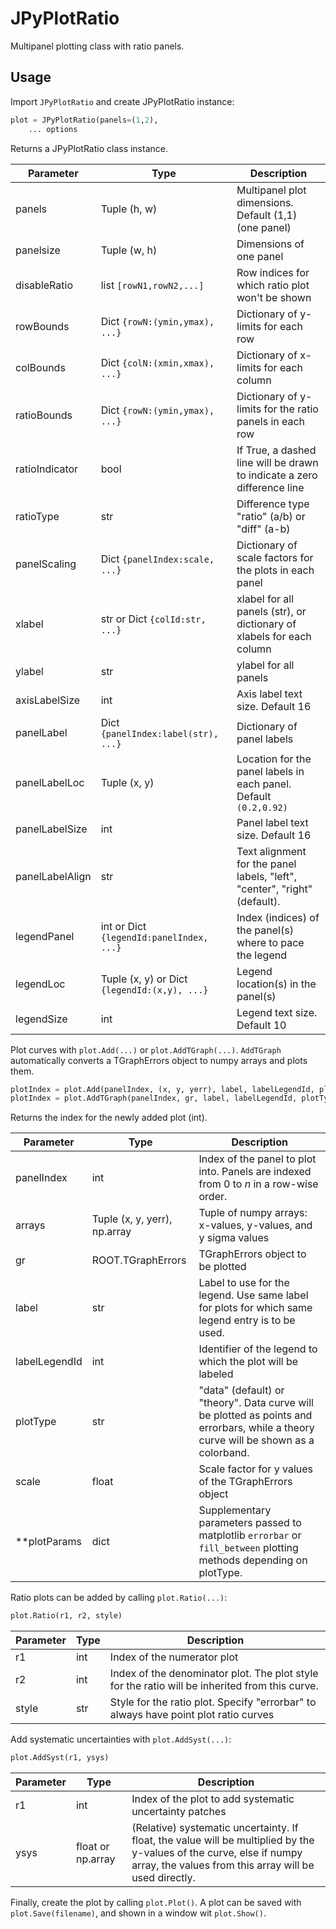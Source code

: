 # JPyPlotRatio
Multipanel plotting class with ratio panels.

## Usage
Import `JPyPlotRatio` and create JPyPlotRatio instance:

```python
plot = JPyPlotRatio(panels=(1,2),
	... options
```

Returns a JPyPlotRatio class instance.

Parameter | Type | Description
--- | --- | ---
panels | Tuple (h, w) | Multipanel plot dimensions. Default (1,1) (one panel)
panelsize | Tuple (w, h) | Dimensions of one panel
disableRatio | list `[rowN1,rowN2,...]` | Row indices for which ratio plot won't be shown 
rowBounds | Dict `{rowN:(ymin,ymax), ...}` | Dictionary of y-limits for each row
colBounds | Dict `{colN:(xmin,xmax), ...}` | Dictionary of x-limits for each column
ratioBounds | Dict `{rowN:(ymin,ymax), ...}` | Dictionary of y-limits for the ratio panels in each row
ratioIndicator | bool | If True, a dashed line will be drawn to indicate a zero difference line
ratioType | str | Difference type "ratio" (a/b) or "diff" (a-b)
panelScaling | Dict `{panelIndex:scale, ...}` | Dictionary of scale factors for the plots in each panel
xlabel | str or Dict `{colId:str, ...}` | xlabel for all panels (str), or dictionary of xlabels for each column
ylabel | str | ylabel for all panels
axisLabelSize | int | Axis label text size. Default 16
panelLabel | Dict `{panelIndex:label(str), ...}` | Dictionary of panel labels
panelLabelLoc | Tuple (x, y) | Location for the panel labels in each panel. Default `(0.2,0.92)`
panelLabelSize | int | Panel label text size. Default 16
panelLabelAlign | str | Text alignment for the panel labels, "left", "center", "right" (default).
legendPanel | int or Dict `{legendId:panelIndex, ...}` | Index (indices) of the panel(s) where to pace the legend
legendLoc | Tuple (x, y) or Dict `{legendId:(x,y), ...}` | Legend location(s) in the panel(s)
legendSize | int | Legend text size. Default 10

Plot curves with `plot.Add(...)` or `plot.AddTGraph(...)`. `AddTGraph` automatically converts a TGraphErrors object to numpy arrays and plots them.

```python
plotIndex = plot.Add(panelIndex, (x, y, yerr), label, labelLegendId, plotType, **plotParams)
plotIndex = plot.AddTGraph(panelIndex, gr, label, labelLegendId, plotType, scale, **plotParams)
```

Returns the index for the newly added plot (int).

Parameter | Type | Description
--- | --- | ---
panelIndex | int | Index of the panel to plot into. Panels are indexed from 0 to _n_ in a row-wise order.
arrays | Tuple (x, y, yerr), np.array | Tuple of numpy arrays: x-values, y-values, and y sigma values
gr | ROOT.TGraphErrors | TGraphErrors object to be plotted
label | str | Label to use for the legend. Use same label for plots for which same legend entry is to be used.
labelLegendId | int | Identifier of the legend to which the plot will be labeled
plotType | str | "data" (default) or "theory". Data curve will be plotted as points and errorbars, while a theory curve will be shown as a colorband.
scale | float | Scale factor for y values of the TGraphErrors object
**plotParams | dict | Supplementary parameters passed to matplotlib `errorbar` or `fill_between` plotting methods depending on plotType.

Ratio plots can be added by calling `plot.Ratio(...)`:

```python
plot.Ratio(r1, r2, style)
```

Parameter | Type | Description
--- | --- | ---
r1 | int | Index of the numerator plot
r2 | int | Index of the denominator plot. The plot style for the ratio will be inherited from this curve.
style | str | Style for the ratio plot. Specify "errorbar" to always have point plot ratio curves

Add systematic uncertainties with `plot.AddSyst(...)`:

```python
plot.AddSyst(r1, ysys)
```

Parameter | Type | Description
--- | --- | ---
r1 | int | Index of the plot to add systematic uncertainty patches
ysys | float or np.array | (Relative) systematic uncertainty. If float, the value will be multiplied by the y-values of the curve, else if numpy array, the values from this array will be used directly.

Finally, create the plot by calling `plot.Plot()`. A plot can be saved with `plot.Save(filename)`, and shown in a window wit `plot.Show()`.

